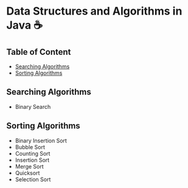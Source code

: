 # Data Structures and Algorithms in Java ☕

## Table of Content

* [Searching Algorithms](#searching-algorithms)
* [Sorting Algorithms](#sorting-algorithms)

## Searching Algorithms

* Binary Search

## Sorting Algorithms

* Binary Insertion Sort
* Bubble Sort
* Counting Sort
* Insertion Sort
* Merge Sort
* Quicksort
* Selection Sort
